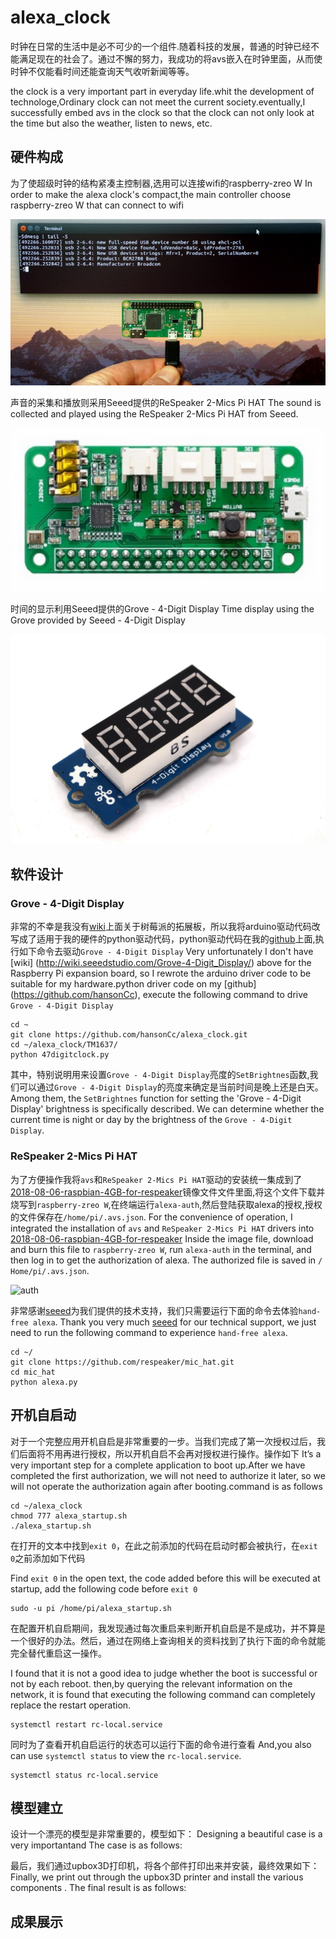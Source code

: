 # alexa_clock
时钟在日常的生活中是必不可少的一个组件.随着科技的发展，普通的时钟已经不能满足现在的社会了。通过不懈的努力，我成功的将avs嵌入在时钟里面，从而使时钟不仅能看时间还能查询天气收听新闻等等。

the clock is a very important part in everyday life.whit the development of technologe,Ordinary clock can not meet the current society.eventually,I successfully embed avs in the clock so that the clock can not only look at the time but also the weather, listen to news, etc.
## 硬件构成

为了使超级时钟的结构紧凑主控制器,选用可以连接wifi的raspberry-zreo W
In order to make the alexa clock's compact,the main controller choose raspberry-zreo W that can connect to wifi

![raspberry-zreo](https://github.com/SeeedDocument/Raspberry_Pi_Zero_W_with_Official_Case/raw/master/img/3.jpg)

声音的采集和播放则采用Seeed提供的ReSpeaker 2-Mics Pi HAT
The sound is collected and played using the ReSpeaker 2-Mics Pi HAT from Seeed.

![ReSpeaker 2-Mics Pi HAT](https://github.com/SeeedDocument/MIC_HATv1.0_for_raspberrypi/raw/master/img/2mics_b.jpg)

时间的显示利用Seeed提供的Grove - 4-Digit Display
Time display using the Grove provided by Seeed - 4-Digit Display

![Grove - 4-Digit Display](https://raw.githubusercontent.com/SeeedDocument/Grove-4-Digit_Display/master/img/Grove-4_digit_display.jpg)


## 软件设计

### Grove - 4-Digit Display

非常的不幸是我没有[wiki](http://wiki.seeedstudio.com/Grove-4-Digit_Display/)上面关于树莓派的拓展板，所以我将arduino驱动代码改写成了适用于我的硬件的python驱动代码，python驱动代码在我的[github](https://github.com/hansonCc)上面,执行如下命令去驱动`Grove - 4-Digit Display`
Very unfortunately I don't have [wiki] (http://wiki.seeedstudio.com/Grove-4-Digit_Display/) above for the Raspberry Pi expansion board, so I rewrote the arduino driver code to be suitable for my hardware.python driver code on my [github] (https://github.com/hansonCc), execute the following command to drive `Grove - 4-Digit Display`

```shell
cd ~
git clone https://github.com/hansonCc/alexa_clock.git
cd ~/alexa_clock/TM1637/
python 47digitclock.py
```

其中，特别说明用来设置`Grove - 4-Digit Display`亮度的`SetBrightnes`函数,我们可以通过`Grove - 4-Digit Display`的亮度来确定是当前时间是晚上还是白天。
Among them, the `SetBrightnes` function for setting the 'Grove - 4-Digit Display' brightness is specifically described. We can determine whether the current time is night or day by the brightness of the `Grove - 4-Digit Display`.

### ReSpeaker 2-Mics Pi HAT

为了方便操作我将`avs`和`ReSpeaker 2-Mics Pi HAT`驱动的安装统一集成到了[2018-08-06-raspbian-4GB-for-respeaker](https://v2.fangcloud.com/share/7395fd138a1cab496fd4792fe5?folder_id=188000207913)镜像文件文件里面,将这个文件下载并烧写到`raspberry-zreo W`,在终端运行`alexa-auth`,然后登陆获取alexa的授权,授权的文件保存在`/home/pi/.avs.json`.
For the convenience of operation, I integrated the installation of `avs` and `ReSpeaker 2-Mics Pi HAT` drivers into [2018-08-06-raspbian-4GB-for-respeaker](https://v2.fangcloud.com/share/7395fd138a1cab496fd4792fe5?folder_id=188000207913) Inside the image file, download and burn this file to `raspberry-zreo W`, run `alexa-auth` in the terminal, and then log in to get the authorization of alexa. The authorized file is saved in `/ Home/pi/.avs.json`.


![auth](https://github.com/SeeedDocument/ReSpeaker-4-Mic-Array-for-Raspberry-Pi/raw/master/img/auth.png)

非常感谢[seeed](https://www.seeedstudio.com/)为我们提供的技术支持，我们只需要运行下面的命令去体验`hand-free alexa`.
Thank you very much [seeed](https://www.seeedstudio.com/) for our technical support, we just need to run the following command to experience `hand-free alexa`.

```shell
cd ~/
git clone https://github.com/respeaker/mic_hat.git
cd mic_hat
python alexa.py
```

## 开机自启动

对于一个完整应用开机自启是非常重要的一步。当我们完成了第一次授权过后，我们后面将不用再进行授权，所以开机自启不会再对授权进行操作。操作如下
It’s a very important step for a complete application to boot up.After we have completed the first authorization, we will not need to authorize it later, so we will not operate the authorization again after booting.command is as follows

```shell
cd ~/alexa_clock
chmod 777 alexa_startup.sh
./alexa_startup.sh
```

在打开的文本中找到`exit 0`，在此之前添加的代码在启动时都会被执行，在`exit 0`之前添加如下代码

Find `exit 0` in the open text, the code added before this will be executed at startup, add the following code before `exit 0`

```shell
sudo -u pi /home/pi/alexa_startup.sh
```
在配置开机自启期间，我发现通过每次重启来判断开机自启是不是成功，并不算是一个很好的办法。然后，通过在网络上查询相关的资料找到了执行下面的命令就能完全替代重启这一操作。

I found that it is not a good idea to judge whether the boot is successful or not by each reboot.
then,by querying the relevant information on the network, it is found that executing the following command can completely replace the restart operation.

```shell
systemctl restart rc-local.service
```
同时为了查看开机自启运行的状态可以运行下面的命令进行查看
And,you also can use `systemctl status` to view the `rc-local.service`.
```shell
systemctl status rc-local.service
```
## 模型建立

设计一个漂亮的模型是非常重要的，模型如下：
Designing a beautiful case is a very importantand The case is as follows:

最后，我们通过upbox3D打印机，将各个部件打印出来并安装，最终效果如下：
Finally, we print out through the upbox3D printer and install the various components . The final result is as follows:


## 成果展示

